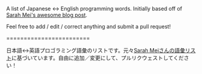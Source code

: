 A list of Japanese <-> English programming words.  Initially based off of [Sarah Mei's awesome blog post](http://www.sarahmei.com/blog/2010/09/04/speak-ruby-in-japanese/).

Feel free to add / edit / correct anything and submit a pull request!


========================

日本語<->英語プロゴラミング語彙のリストです。元々[Sarah Meiさんの語彙リスト](http://www.sarahmei.com/blog/2010/09/04/speak-ruby-in-japanese/)に基づいています。自由に追加／変更にして、プルリクウェストしてください！